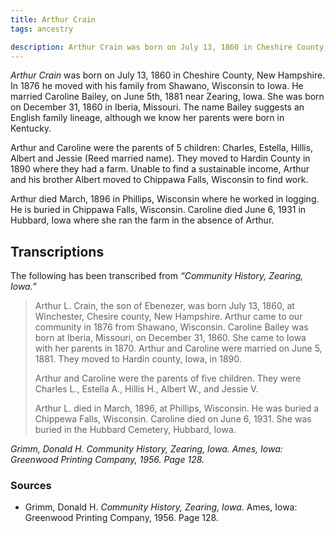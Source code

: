 ```yaml
---
title: Arthur Crain
tags: ancestry

description: Arthur Crain was born on July 13, 1860 in Cheshire County, New Hampshire. In 1876 he moved with his family from Shawano, Wisconsin to Iowa.
---
```

<p><i>Arthur Crain</i> was born on July 13, 1860 in Cheshire County, New Hampshire. In 1876 he moved with his family from Shawano, Wisconsin to Iowa. He married Caroline Bailey, on June 5th, 1881 near Zearing, Iowa. She was born on December 31, 1860 in Iberia, Missouri. The name Bailey suggests an English family lineage, although we know her parents were born in Kentucky.</p>
    <p> Arthur and Caroline were the parents of 5 children: Charles, Estella, Hillis, Albert and Jessie (Reed married name). They moved to Hardin County in 1890 where they had a farm. Unable to find a sustainable income, Arthur and his brother Albert moved to Chippawa Falls, Wisconsin to find work.</p>
    <p>Arthur died March, 1896 in Phillips, Wisconsin where he worked in logging. He is buried in Chippawa Falls, Wisconsin. Caroline died June 6, 1931 in Hubbard, Iowa where she ran the farm in the absence of Arthur. </p>
    <h2 class="center">Transcriptions</h2>
    <p>The following has been transcribed from <em>&ldquo;Community History, Zearing, Iowa.&rdquo;</em></p>
    <blockquote>
      <p>Arthur L. Crain, the son of Ebenezer, was born July 13, 1860, at Winchester, Chesire county, New Hampshire. Arthur came to our community in 1876 from Shawano, Wisconsin. Caroline Bailey was born at Iberia, Missouri, on December 31, 1860. She came to Iowa with her parents in 1870. Arthur and Caroline were married on June 5, 1881. They moved to Hardin county, Iowa, in 1890. </p>
      <p>Arthur and Caroline were the parents of five children. They were Charles L., Estella A., Hillis H., Albert W., and Jessie V.</p>
      <p>Arthur L. died in March, 1896, at Phillips, Wisconsin. He was buried a Chippewa Falls, Wisconsin. Caroline died on June 6, 1931. She was buried in the Hubbard Cemetery, Hubbard, Iowa. </p>
    </blockquote>
    <cite>Grimm, Donald H. Community History, Zearing, Iowa. Ames, Iowa: Greenwood Printing Company, 1956. Page 128.</cite>
    <footer>
<h3>Sources</h3>
      <ul>
        <li>Grimm, Donald H. <em>Community History, Zearing, Iowa</em>. Ames, Iowa: Greenwood Printing Company, 1956. Page 128.</li>
      </ul>
    </footer>